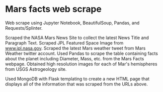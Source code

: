 # Mars facts web scrape

Web scrape using Jupyter Notebook, BeautifulSoup, Pandas, and Requests/Splinter.


Scraped the NASA Mars News Site to collect the latest News Title and Paragraph Text. 
Scraped JPL Featured Space Image from www.jpl.nasa.gov.
Scraped the latest Mars weather tweet from Mars Weather twitter account.
Used Pandas to scrape the table containing facts about the planet including Diameter, Mass, etc. from the Mars Facts webpage.
Obtained high resolution images for each of Mar's hemispheres from USGS Astrogeology site.

Used MongoDB with Flask templating to create a new HTML page that displays all of the information that was scraped from the URLs above.
